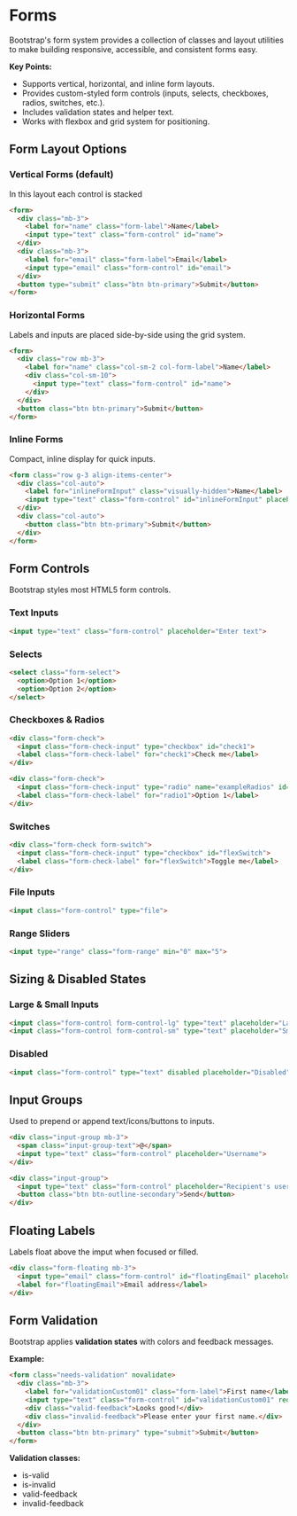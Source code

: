 # Forms

Bootstrap's form system provides a collection of classes and layout utilities to make building responsive, accessible, and consistent forms easy.

**Key Points:**

- Supports vertical, horizontal, and inline form layouts. 
- Provides custom-styled form controls (inputs, selects, checkboxes, radios, switches, etc.). 
- Includes validation states and helper text. 
- Works with flexbox and grid system for positioning.

## Form Layout Options

### Vertical Forms (default)

In this layout each control is stacked 

```html
<form>
  <div class="mb-3">
    <label for="name" class="form-label">Name</label>
    <input type="text" class="form-control" id="name">
  </div>
  <div class="mb-3">
    <label for="email" class="form-label">Email</label>
    <input type="email" class="form-control" id="email">
  </div>
  <button type="submit" class="btn btn-primary">Submit</button>
</form>

```

### Horizontal Forms

Labels and inputs are placed side-by-side using the grid system.

```html
<form>
  <div class="row mb-3">
    <label for="name" class="col-sm-2 col-form-label">Name</label>
    <div class="col-sm-10">
      <input type="text" class="form-control" id="name">
    </div>
  </div>
  <button class="btn btn-primary">Submit</button>
</form>

```

### Inline Forms

Compact, inline display for quick inputs.

```html
<form class="row g-3 align-items-center">
  <div class="col-auto">
    <label for="inlineFormInput" class="visually-hidden">Name</label>
    <input type="text" class="form-control" id="inlineFormInput" placeholder="Name">
  </div>
  <div class="col-auto">
    <button class="btn btn-primary">Submit</button>
  </div>
</form>

```

## Form Controls

Bootstrap styles most HTML5 form controls.

### Text Inputs

```html
<input type="text" class="form-control" placeholder="Enter text">

```

### Selects

```html
<select class="form-select">
  <option>Option 1</option>
  <option>Option 2</option>
</select>

```

### Checkboxes & Radios

```html
<div class="form-check">
  <input class="form-check-input" type="checkbox" id="check1">
  <label class="form-check-label" for="check1">Check me</label>
</div>

<div class="form-check">
  <input class="form-check-input" type="radio" name="exampleRadios" id="radio1">
  <label class="form-check-label" for="radio1">Option 1</label>
</div>

```

### Switches

```html
<div class="form-check form-switch">
  <input class="form-check-input" type="checkbox" id="flexSwitch">
  <label class="form-check-label" for="flexSwitch">Toggle me</label>
</div>

```

### File Inputs

```html
<input class="form-control" type="file">

```

### Range Sliders

```html
<input type="range" class="form-range" min="0" max="5">

```

## Sizing & Disabled States

### Large & Small Inputs

```html
<input class="form-control form-control-lg" type="text" placeholder="Large input">
<input class="form-control form-control-sm" type="text" placeholder="Small input">

```

### Disabled 

```html
<input class="form-control" type="text" disabled placeholder="Disabled">

```

## Input Groups

Used to prepend or append text/icons/buttons to inputs.

```html
<div class="input-group mb-3">
  <span class="input-group-text">@</span>
  <input type="text" class="form-control" placeholder="Username">
</div>

<div class="input-group">
  <input type="text" class="form-control" placeholder="Recipient's username">
  <button class="btn btn-outline-secondary">Send</button>
</div>

```

## Floating Labels

Labels float above the imput when focused or filled.

```html
<div class="form-floating mb-3">
  <input type="email" class="form-control" id="floatingEmail" placeholder="name@example.com">
  <label for="floatingEmail">Email address</label>
</div>

```

## Form Validation

Bootstrap applies **validation states** with colors and feedback messages.

**Example:**

```html
<form class="needs-validation" novalidate>
  <div class="mb-3">
    <label for="validationCustom01" class="form-label">First name</label>
    <input type="text" class="form-control" id="validationCustom01" required>
    <div class="valid-feedback">Looks good!</div>
    <div class="invalid-feedback">Please enter your first name.</div>
  </div>
  <button class="btn btn-primary" type="submit">Submit</button>
</form>

```

**Validation classes:**

- is-valid 
- is-invalid 
- valid-feedback 
- invalid-feedback